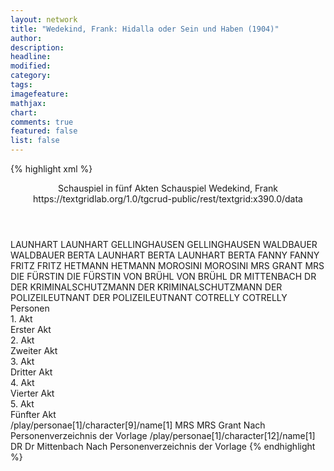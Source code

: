 ```yaml
---
layout: network
title: "Wedekind, Frank: Hidalla oder Sein und Haben (1904)"
author:
description:
headline:
modified:
category:
tags:
imagefeature: 
mathjax: 
chart: 
comments: true
featured: false
list: false
---
```

{% highlight xml %}
<?xml-model href="https://raw.githubusercontent.com/DLiNa/project/master/rules/lina.rnc"?><?xml-model href="https://raw.githubusercontent.com/DLiNa/project/master/rules/lina.sch"?>
<play xmlns="http://lina.digital">
  <header>
    <title>Hidalla oder Sein und Haben</title>
    <subtitle>Schauspiel in fünf Akten</subtitle>
    <genretitle>Schauspiel</genretitle>
    <author>Wedekind, Frank</author>
  	<date when="1903" type="written"/>
  	<date when="1904" type="print"/>
  	<date when="1905" type="premiere"/>
  	<source>https://textgridlab.org/1.0/tgcrud-public/rest/textgrid:x390.0/data</source>
  </header>
  <personae>
    <character>
      <name>LAUNHART</name>
      <alias xml:id="launhart">
        <name>LAUNHART</name>
      </alias>
    </character>
    <character>
      <name>GELLINGHAUSEN</name>
      <alias xml:id="gellinghausen">
        <name>GELLINGHAUSEN</name>
      </alias>
    </character>
    <character>
      <name>WALDBAUER</name>
      <alias xml:id="waldbauer">
        <name>WALDBAUER</name>
      </alias>
    </character>
    <character>
      <name>BERTA LAUNHART</name>
      <alias xml:id="berta_launhart">
        <name>BERTA LAUNHART</name>
      </alias>
    	<alias xml:id="berta">
    		<name>BERTA</name>
    	</alias>
    </character>
    <character>
      <name>FANNY</name>
      <alias xml:id="fanny">
        <name>FANNY</name>
      </alias>
    </character>
    <character>
      <name>FRITZ</name>
      <alias xml:id="fritz">
        <name>FRITZ</name>
      </alias>
    </character>
    <character>
      <name>HETMANN</name>
      <alias xml:id="hetmann">
        <name>HETMANN</name>
      </alias>
    </character>
    <character>
      <name>MOROSINI</name>
      <alias xml:id="morosini">
        <name>MOROSINI</name>
      </alias>
    </character>
    <character>
      <name>MRS GRANT</name>
      <alias xml:id="mrs">
        <name>MRS</name>
      </alias>
    </character>
    <character>
      <name>DIE FÜRSTIN</name>
      <alias xml:id="die_fürstin">
        <name>DIE FÜRSTIN</name>
      </alias>
    </character>
    <character>
      <name>VON BRÜHL</name>
      <alias xml:id="von_brühl">
        <name>VON BRÜHL</name>
      </alias>
    </character>
    <character>
      <name>DR MITTENBACH</name>
      <alias xml:id="dr">
        <name>DR</name>
      </alias>
    </character>
    <character>
      <name>DER KRIMINALSCHUTZMANN</name>
      <alias xml:id="der_kriminalschutzmann">
        <name>DER KRIMINALSCHUTZMANN</name>
      </alias>
    </character>
    <character>
      <name>DER POLIZEILEUTNANT</name>
      <alias xml:id="der_polizeileutnant">
        <name>DER POLIZEILEUTNANT</name>
      </alias>
    </character>
    <character>
      <name>COTRELLY</name>
      <alias xml:id="cotrelly">
        <name>COTRELLY</name>
      </alias>
    </character>
  </personae>
  <text>
    <div>
      <head>Personen</head>
    </div>
    <div>
      <head>1. Akt</head>
      <div>
        <head>Erster Akt</head>
        <sp who="#launhart">
          <amount n="75" unit="speech_acts"/>
          <amount n="2094" unit="words"/>
          <amount n="28" unit="lines"/>
          <amount n="12680" unit="chars"/>
        </sp>
        <sp who="#gellinghausen">
          <amount n="61" unit="speech_acts"/>
          <amount n="1048" unit="words"/>
          <amount n="38" unit="lines"/>
          <amount n="6076" unit="chars"/>
        </sp>
        <sp who="#waldbauer">
          <amount n="5" unit="speech_acts"/>
          <amount n="68" unit="words"/>
          <amount n="3" unit="lines"/>
          <amount n="408" unit="chars"/>
        </sp>
        <sp who="#berta_launhart">
          <amount n="1" unit="speech_acts"/>
          <amount n="38" unit="words"/>
          <amount n="230" unit="chars"/>
        </sp>
        <sp who="#berta">
          <amount n="19" unit="speech_acts"/>
          <amount n="470" unit="words"/>
          <amount n="10" unit="lines"/>
          <amount n="2705" unit="chars"/>
        </sp>
        <sp who="#fanny">
          <amount n="37" unit="speech_acts"/>
          <amount n="618" unit="words"/>
          <amount n="29" unit="lines"/>
          <amount n="3405" unit="chars"/>
        </sp>
        <sp who="#fritz">
          <amount n="1" unit="speech_acts"/>
          <amount n="12" unit="words"/>
          <amount n="1" unit="lines"/>
          <amount n="66" unit="chars"/>
        </sp>
        <sp who="#hetmann">
          <amount n="31" unit="speech_acts"/>
          <amount n="806" unit="words"/>
          <amount n="12" unit="lines"/>
          <amount n="4657" unit="chars"/>
        </sp>
        <sp who="#morosini">
          <amount n="1" unit="speech_acts"/>
          <amount n="8" unit="words"/>
          <amount n="1" unit="lines"/>
          <amount n="42" unit="chars"/>
        </sp>
      </div>
    </div>
    <div>
      <head>2. Akt</head>
      <div>
        <head>Zweiter Akt</head>
        <sp who="#hetmann">
          <amount n="26" unit="speech_acts"/>
          <amount n="794" unit="words"/>
          <amount n="12" unit="lines"/>
          <amount n="4836" unit="chars"/>
        </sp>
        <sp who="#launhart">
          <amount n="5" unit="speech_acts"/>
          <amount n="233" unit="words"/>
          <amount n="1442" unit="chars"/>
        </sp>
        <sp who="#gellinghausen">
          <amount n="10" unit="speech_acts"/>
          <amount n="409" unit="words"/>
          <amount n="3" unit="lines"/>
          <amount n="2537" unit="chars"/>
        </sp>
        <sp who="#fritz">
          <amount n="3" unit="speech_acts"/>
          <amount n="45" unit="words"/>
          <amount n="2" unit="lines"/>
          <amount n="275" unit="chars"/>
        </sp>
        <sp who="#morosini">
          <amount n="6" unit="speech_acts"/>
          <amount n="383" unit="words"/>
          <amount n="1" unit="lines"/>
          <amount n="2357" unit="chars"/>
        </sp>
        <sp who="#mrs">
          <amount n="6" unit="speech_acts"/>
          <amount n="227" unit="words"/>
          <amount n="1280" unit="chars"/>
        </sp>
        <sp who="#die_fürstin">
          <amount n="4" unit="speech_acts"/>
          <amount n="205" unit="words"/>
          <amount n="1" unit="lines"/>
          <amount n="1258" unit="chars"/>
        </sp>
        <sp who="#fanny">
          <amount n="39" unit="speech_acts"/>
          <amount n="839" unit="words"/>
          <amount n="27" unit="lines"/>
          <amount n="4832" unit="chars"/>
        </sp>
        <sp who="#von_brühl">
          <amount n="23" unit="speech_acts"/>
          <amount n="644" unit="words"/>
          <amount n="10" unit="lines"/>
          <amount n="3675" unit="chars"/>
        </sp>
        <sp who="#berta">
          <amount n="8" unit="speech_acts"/>
          <amount n="443" unit="words"/>
          <amount n="3" unit="lines"/>
          <amount n="2438" unit="chars"/>
        </sp>
        <sp who="#dr">
          <amount n="8" unit="speech_acts"/>
          <amount n="302" unit="words"/>
          <amount n="3" unit="lines"/>
          <amount n="1945" unit="chars"/>
        </sp>
        <sp who="#der_kriminalschutzmann">
          <amount n="3" unit="speech_acts"/>
          <amount n="15" unit="words"/>
          <amount n="3" unit="lines"/>
          <amount n="140" unit="chars"/>
        </sp>
      </div>
    </div>
    <div>
      <head>3. Akt</head>
      <div>
        <head>Dritter Akt</head>
        <sp who="#hetmann">
          <amount n="41" unit="speech_acts"/>
          <amount n="1935" unit="words"/>
          <amount n="17" unit="lines"/>
          <amount n="11611" unit="chars"/>
        </sp>
        <sp who="#fanny">
          <amount n="32" unit="speech_acts"/>
          <amount n="656" unit="words"/>
          <amount n="21" unit="lines"/>
          <amount n="3789" unit="chars"/>
        </sp>
        <sp who="#berta">
          <amount n="10" unit="speech_acts"/>
          <amount n="615" unit="words"/>
          <amount n="1" unit="lines"/>
          <amount n="3689" unit="chars"/>
        </sp>
        <sp who="#von_brühl">
          <amount n="7" unit="speech_acts"/>
          <amount n="315" unit="words"/>
          <amount n="1880" unit="chars"/>
        </sp>
      </div>
    </div>
    <div>
      <head>4. Akt</head>
      <div>
        <head>Vierter Akt</head>
        <sp who="#launhart">
          <amount n="13" unit="speech_acts"/>
          <amount n="745" unit="words"/>
          <amount n="4" unit="lines"/>
          <amount n="4472" unit="chars"/>
        </sp>
        <sp who="#fritz">
          <amount n="2" unit="speech_acts"/>
          <amount n="11" unit="words"/>
          <amount n="2" unit="lines"/>
          <amount n="69" unit="chars"/>
        </sp>
        <sp who="#hetmann">
          <amount n="10" unit="speech_acts"/>
          <amount n="175" unit="words"/>
          <amount n="5" unit="lines"/>
          <amount n="1075" unit="chars"/>
        </sp>
        <sp who="#morosini">
          <amount n="17" unit="speech_acts"/>
          <amount n="876" unit="words"/>
          <amount n="6" unit="lines"/>
          <amount n="5678" unit="chars"/>
        </sp>
        <sp who="#mrs">
          <amount n="11" unit="speech_acts"/>
          <amount n="277" unit="words"/>
          <amount n="4" unit="lines"/>
          <amount n="1565" unit="chars"/>
        </sp>
        <sp who="#die_fürstin">
          <amount n="9" unit="speech_acts"/>
          <amount n="187" unit="words"/>
          <amount n="5" unit="lines"/>
          <amount n="1128" unit="chars"/>
        </sp>
        <sp who="#gellinghausen">
          <amount n="8" unit="speech_acts"/>
          <amount n="309" unit="words"/>
          <amount n="1" unit="lines"/>
          <amount n="1817" unit="chars"/>
        </sp>
        <sp who="#berta">
          <amount n="6" unit="speech_acts"/>
          <amount n="171" unit="words"/>
          <amount n="2" unit="lines"/>
          <amount n="1064" unit="chars"/>
        </sp>
        <sp who="#von_brühl">
          <amount n="8" unit="speech_acts"/>
          <amount n="135" unit="words"/>
          <amount n="6" unit="lines"/>
          <amount n="756" unit="chars"/>
        </sp>
        <sp who="#fanny">
          <amount n="1" unit="speech_acts"/>
          <amount n="25" unit="words"/>
          <amount n="130" unit="chars"/>
        </sp>
        <sp who="#der_polizeileutnant">
          <amount n="7" unit="speech_acts"/>
          <amount n="99" unit="words"/>
          <amount n="5" unit="lines"/>
          <amount n="625" unit="chars"/>
        </sp>
      </div>
    </div>
    <div>
      <head>5. Akt</head>
      <div>
        <head>Fünfter Akt</head>
        <sp who="#fanny">
          <amount n="14" unit="speech_acts"/>
          <amount n="488" unit="words"/>
          <amount n="9" unit="lines"/>
          <amount n="2641" unit="chars"/>
        </sp>
        <sp who="#gellinghausen">
          <amount n="3" unit="speech_acts"/>
          <amount n="327" unit="words"/>
          <amount n="1855" unit="chars"/>
        </sp>
        <sp who="#hetmann">
          <amount n="24" unit="speech_acts"/>
          <amount n="926" unit="words"/>
          <amount n="11" unit="lines"/>
          <amount n="5445" unit="chars"/>
        </sp>
        <sp who="#von_brühl">
          <amount n="7" unit="speech_acts"/>
          <amount n="222" unit="words"/>
          <amount n="2" unit="lines"/>
          <amount n="1312" unit="chars"/>
        </sp>
        <sp who="#cotrelly">
          <amount n="11" unit="speech_acts"/>
          <amount n="565" unit="words"/>
          <amount n="2" unit="lines"/>
          <amount n="3477" unit="chars"/>
        </sp>
        <sp who="#launhart">
          <amount n="8" unit="speech_acts"/>
          <amount n="246" unit="words"/>
          <amount n="3" unit="lines"/>
          <amount n="1358" unit="chars"/>
        </sp>
      </div>
    </div>
  </text>
	<documentation>
		<change n="1" type="adjustSpeaker" who="dariokampkaspar">
			<path>/play/personae[1]/character[9]/name[1]</path>
			<orig>MRS</orig>
			<corr>MRS Grant</corr>
			<comment>Nach Personenverzeichnis der Vorlage</comment>
		</change>
		<change n="2" type="adjustSpeaker" who="dariokampkaspar">
			<path>/play/personae[1]/character[12]/name[1]</path>
			<orig>DR</orig>
			<corr>Dr Mittenbach</corr>
			<comment>Nach Personenverzeichnis der Vorlage</comment>
		</change>
	</documentation>
</play>
{% endhighlight %}